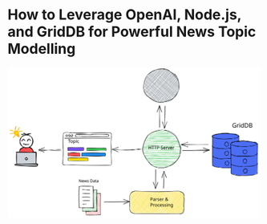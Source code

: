 # How to Leverage OpenAI, Node.js, and GridDB for Powerful News Topic Modelling

![system-arch](assets/images/system-arch.svg)
